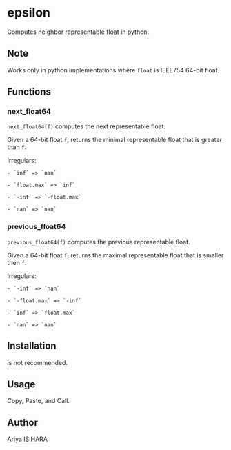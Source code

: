 # epsilon

Computes neighbor representable float in python.

## Note

Works only in python implementations where `float` is IEEE754 64-bit float.

## Functions

### next_float64

`next_float64(f)` computes the next representable float.

Given a 64-bit float `f`, returns the minimal representable float that is greater than `f`.

Irregulars:

    - `inf` => `nan`
    
    - `float.max` => `inf`
    
    - `-inf` => `-float.max`
    
    - `nan` => `nan`

### previous_float64

`previous_float64(f)` computes the previous representable float.

Given a 64-bit float `f`, returns the maximal representable float that is smaller then `f`.

Irregulars:

    - `-inf` => `nan`
    
    - `-float.max` => `-inf`
    
    - `inf` => `float.max`
    
    - `nan` => `nan`

## Installation

is not recommended.

## Usage

Copy, Paste, and Call.

## Author

[Ariya ISIHARA](https://github.com/AriyaISIHARA)
